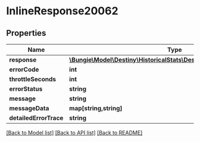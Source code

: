 # InlineResponse20062

## Properties
Name | Type | Description | Notes
------------ | ------------- | ------------- | -------------
**response** | [**\Bungie\Model\Destiny\HistoricalStats\DestinyAggregateActivityResults**](DestinyAggregateActivityResults.md) |  | [optional] 
**errorCode** | **int** |  | [optional] 
**throttleSeconds** | **int** |  | [optional] 
**errorStatus** | **string** |  | [optional] 
**message** | **string** |  | [optional] 
**messageData** | **map[string,string]** |  | [optional] 
**detailedErrorTrace** | **string** |  | [optional] 

[[Back to Model list]](../README.md#documentation-for-models) [[Back to API list]](../README.md#documentation-for-api-endpoints) [[Back to README]](../README.md)


